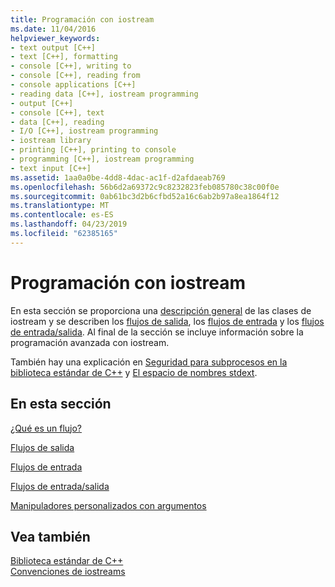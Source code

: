 ```yaml
---
title: Programación con iostream
ms.date: 11/04/2016
helpviewer_keywords:
- text output [C++]
- text [C++], formatting
- console [C++], writing to
- console [C++], reading from
- console applications [C++]
- reading data [C++], iostream programming
- output [C++]
- console [C++], text
- data [C++], reading
- I/O [C++], iostream programming
- iostream library
- printing [C++], printing to console
- programming [C++], iostream programming
- text input [C++]
ms.assetid: 1aa0a0be-4dd8-4dac-ac1f-d2afdaeab769
ms.openlocfilehash: 56b6d2a69372c9c8232823feb085780c38c00f0e
ms.sourcegitcommit: 0ab61bc3d2b6cfbd52a16c6ab2b97a8ea1864f12
ms.translationtype: MT
ms.contentlocale: es-ES
ms.lasthandoff: 04/23/2019
ms.locfileid: "62385165"
---
```

# <a name="iostream-programming"></a>Programación con iostream

En esta sección se proporciona una [descripción general](../standard-library/what-a-stream-is.md) de las clases de iostream y se describen los [flujos de salida](../standard-library/output-streams.md), los [flujos de entrada](../standard-library/input-streams.md) y los [flujos de entrada/salida](../standard-library/input-output-streams.md). Al final de la sección se incluye información sobre la programación avanzada con iostream.

También hay una explicación en [Seguridad para subprocesos en la biblioteca estándar de C++](../standard-library/thread-safety-in-the-cpp-standard-library.md) y [El espacio de nombres stdext](../standard-library/stdext-namespace.md).

## <a name="in-this-section"></a>En esta sección

[¿Qué es un flujo?](../standard-library/what-a-stream-is.md)

[Flujos de salida](../standard-library/output-streams.md)

[Flujos de entrada](../standard-library/input-streams.md)

[Flujos de entrada/salida](../standard-library/input-output-streams.md)

[Manipuladores personalizados con argumentos](../standard-library/custom-manipulators-with-arguments.md)

## <a name="see-also"></a>Vea también

[Biblioteca estándar de C++](../standard-library/cpp-standard-library-reference.md)<br/>
[Convenciones de iostreams](../standard-library/iostreams-conventions.md)<br/>
